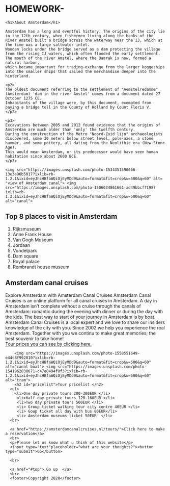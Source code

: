 # HOMEWORK-

<!DOCTYPE html>
<html lang="en">
 <head>
    <meta charset="UTF-8">
    <meta name="viewport" content="width=device-width, initial-scale=1.0">
    <title>Amsterdam trough centuries</title>
</head>
<body>

    <h1>About Amsterdam</h1>

    Amsterdam has a long and eventful history. The origins of the city lie in the 12th century, when fishermen living along the banks of the River Amstel built a bridge across the waterway near the IJ, which at the time was a large saltwater inlet. 
    Wooden locks under the bridge served as a dam protecting the village from the rising IJ waters, which often flooded the early settlement. The mouth of the river Amstel, where the Damrak is now, formed a natural harbor,
    which became important for trading-exchange from the larger koggeships into the smaller ships that sailed the merchandise deeper into the hinterland.

    <p2>
    The oldest document referring to the settlement of "Aemstelredamme" (Amsterdam) 'dam in the river Amstel' comes from a document dated 27 October 1275 CE. 
    Inhabitants of the village were, by this document, exempted from paying a bridge toll in the County of Holland by Count Floris V.
    </p2>
    
    <p3>
    Excavations between 2005 and 2012 found evidence that the origins of Amsterdam are much older than 'only' the twelfth century.
    During the construction of the Metro "Noord-Zuid lijn" archaeologists discovered, some 30 meters below street level, pole-axes, a stone hammer, and some pottery, all dating from the Neolithic era (New Stone Age). 
    This would mean Amsterdam, or its predecessor would have seen human habitation since about 2600 BCE.
    </p3>

    <img src="https://images.unsplash.com/photo-1534351590666-13e3e96b5017?ixlib=rb-1.2.1&ixid=eyJhcHBfaWQiOjEyMDd9&auto=format&fit=crop&w=500&q=60" alt= "view of Amsterdam canal"> <img src="https://images.unsplash.com/photo-1506034861661-ad49bbcf7198?ixlib=rb-1.2.1&ixid=eyJhcHBfaWQiOjEyMDd9&auto=format&fit=crop&w=500&q=60" alt="canal">
   <h2> Top 8 places to visit in Amsterdam</h2> 
    <ol>
        <li>Rijksmuseum </li> 
         <li>Anne Frank House </li> 
         <li>Van Gogh Museum  </li> 
         <li> Jordaan </li> 
         <li> Vondelpark </li> 
         <li> Dam square  </li> 
         <li> Royal palace </li> 
         <li> Rembrandt house museum </li> 
      </ol>
      <h2>Amsterdam canal cruises</h2>
      <p>Explore Amsterdam with Amsterdam Canal Cruises
      Amsterdam Canal Cruises is an online platform for all canal cruises in Amsterdam. A day in Amsterdam isn’t complete without a cruise through the canals of Amsterdam: romantic during the evening with dinner or during the day with the kids. The best way to start of your journey in Amsterdam is by boat. Amsterdam Canal Cruises is a local expert and we love to share our insiders knowledge of the city with you. Since 2002 we help you experience the real Amsterdam. Together with you we continu to make great memories; the best souvenir to take home!
        <br>
       <a href="#pricelist"> Tour prices you can see by clicking here. </a> 
        </p>

        <img src="https://images.unsplash.com/photo-1558551649-e44c8f992010?ixlib=rb-1.2.1&ixid=eyJhcHBfaWQiOjEyMDd9&auto=format&fit=crop&w=500&q=60" alt="canal boat"> <img src="https://images.unsplash.com/photo-1541962830671-c47e0494f0f3?ixlib=rb-1.2.1&ixid=eyJhcHBfaWQiOjEyMDd9&auto=format&fit=crop&w=500&q=60" alt="tram">
        <h2 id="pricelist">Tour pricelist </h2>
      <ul>
        <li>One day private tours 200-300EUR </li> 
         <li>Half day private tours 120-160EUR </li> 
         <li>Two day private tours 500EUR </li> 
         <li> Group ticket walking tour city centre 40EUR </li> 
         <li> Goup ticket all day with bus 80EUR</li> 
         <li> Amsterdam museums ticket 50EUR  </li> 
      <br>
     
      <a href="https://amsterdamcanalcruises.nl/tours/">Click here to make a reservation</a>`
      <br>
      <p>Please let us know what u think of this website</p> 
      <input type="text"placeholder="what are your thoughts?"><button type="submit">Go</button>
     
      <br>

      <a href="#top"> Go up  </a> 
      <br>
      <footer>Copyright 2020</footer>
</body>
</html>
